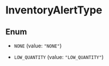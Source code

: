 
# InventoryAlertType

## Enum


* `NONE` (value: `"NONE"`)

* `LOW_QUANTITY` (value: `"LOW_QUANTITY"`)



